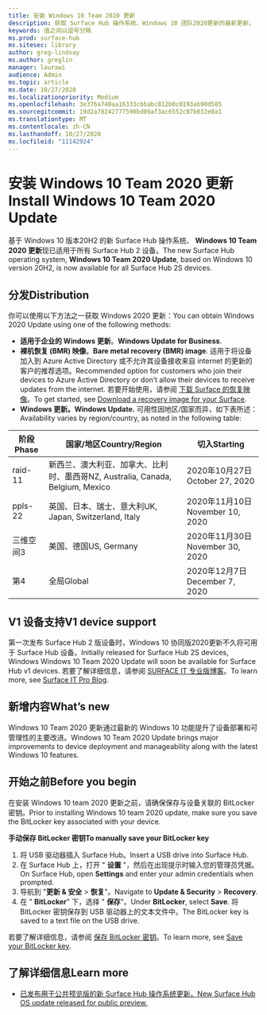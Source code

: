 ```yaml
---
title: 安装 Windows 10 Team 2020 更新
description: 获取 Surface Hub 操作系统、Windows 10 团队2020更新的最新更新。
keywords: 值之间以逗号分隔
ms.prod: surface-hub
ms.sitesec: library
author: greg-lindsay
ms.author: greglin
manager: laurawi
audience: Admin
ms.topic: article
ms.date: 10/27/2020
ms.localizationpriority: Medium
ms.openlocfilehash: 3e376a740aa16333cbbabc812b0c0193ab90d585
ms.sourcegitcommit: 19d2a78242777590bd09af3ac6552c07b032e0a1
ms.translationtype: MT
ms.contentlocale: zh-CN
ms.lasthandoff: 10/27/2020
ms.locfileid: "11142924"
---
```

# <span data-ttu-id="95add-104">安装 Windows 10 Team 2020 更新</span><span class="sxs-lookup"><span data-stu-id="95add-104">Install Windows 10 Team 2020 Update</span></span> 

<span data-ttu-id="95add-105">基于 Windows 10 版本20H2 的新 Surface Hub 操作系统、 **Windows 10 Team 2020 更新**现已适用于所有 Surface Hub 2 设备。</span><span class="sxs-lookup"><span data-stu-id="95add-105">The new Surface Hub operating system, **Windows 10 Team 2020 Update**, based on Windows 10 version 20H2, is now available for all Surface Hub 2S devices.</span></span>  

## <span data-ttu-id="95add-106">分发</span><span class="sxs-lookup"><span data-stu-id="95add-106">Distribution</span></span>

<span data-ttu-id="95add-107">你可以使用以下方法之一获取 Windows 2020 更新：</span><span class="sxs-lookup"><span data-stu-id="95add-107">You can obtain Windows 2020 Update using one of the following methods:</span></span>

- <span data-ttu-id="95add-108">**适用于企业的 Windows 更新**。</span><span class="sxs-lookup"><span data-stu-id="95add-108">**Windows Update for Business**.</span></span>
- <span data-ttu-id="95add-109">**裸机恢复 (BMR) 映像**。</span><span class="sxs-lookup"><span data-stu-id="95add-109">**Bare metal recovery (BMR) image**.</span></span> <span data-ttu-id="95add-110">适用于将设备加入到 Azure Active Directory 或不允许其设备接收来自 internet 的更新的客户的推荐选项。</span><span class="sxs-lookup"><span data-stu-id="95add-110">Recommended option for customers who join their devices to Azure Active Directory or don’t allow their devices to receive updates from the internet.</span></span> <span data-ttu-id="95add-111">若要开始使用，请参阅 [下载 Surface 的恢复映像](https://support.microsoft.com/surfacerecoveryimage)。</span><span class="sxs-lookup"><span data-stu-id="95add-111">To get started, see [Download a recovery image for your Surface](https://support.microsoft.com/surfacerecoveryimage).</span></span>
- **<span data-ttu-id="95add-112">Windows 更新。</span><span class="sxs-lookup"><span data-stu-id="95add-112">Windows Update.</span></span>** <span data-ttu-id="95add-113">可用性因地区/国家而异，如下表所述：</span><span class="sxs-lookup"><span data-stu-id="95add-113">Availability varies by region/country, as noted in the following table:</span></span>

| <span data-ttu-id="95add-114">阶段</span><span class="sxs-lookup"><span data-stu-id="95add-114">Phase</span></span> | <span data-ttu-id="95add-115">国家/地区</span><span class="sxs-lookup"><span data-stu-id="95add-115">Country/Region</span></span>                         | <span data-ttu-id="95add-116">切入</span><span class="sxs-lookup"><span data-stu-id="95add-116">Starting</span></span>          |
| ----- | -------------------------------------- | ----------------- |
| <span data-ttu-id="95add-117">raid-1</span><span class="sxs-lookup"><span data-stu-id="95add-117">1</span></span>     | <span data-ttu-id="95add-118">新西兰、澳大利亚、加拿大、比利时、墨西哥</span><span class="sxs-lookup"><span data-stu-id="95add-118">NZ, Australia, Canada, Belgium, Mexico</span></span> | <span data-ttu-id="95add-119">2020年10月27日</span><span class="sxs-lookup"><span data-stu-id="95add-119">October 27, 2020</span></span>  |
| <span data-ttu-id="95add-120">ppls-2</span><span class="sxs-lookup"><span data-stu-id="95add-120">2</span></span>     | <span data-ttu-id="95add-121">英国、日本、瑞士、意大利</span><span class="sxs-lookup"><span data-stu-id="95add-121">UK, Japan, Switzerland, Italy</span></span>          | <span data-ttu-id="95add-122">2020年11月10日</span><span class="sxs-lookup"><span data-stu-id="95add-122">November 10, 2020</span></span> |
| <span data-ttu-id="95add-123">三维空间</span><span class="sxs-lookup"><span data-stu-id="95add-123">3</span></span>     | <span data-ttu-id="95add-124">美国、德国</span><span class="sxs-lookup"><span data-stu-id="95add-124">US, Germany</span></span>                            | <span data-ttu-id="95add-125">2020年11月30日</span><span class="sxs-lookup"><span data-stu-id="95add-125">November 30, 2020</span></span> |
| <span data-ttu-id="95add-126">第</span><span class="sxs-lookup"><span data-stu-id="95add-126">4</span></span>     | <span data-ttu-id="95add-127">全局</span><span class="sxs-lookup"><span data-stu-id="95add-127">Global</span></span>                                 | <span data-ttu-id="95add-128">2020年12月7日</span><span class="sxs-lookup"><span data-stu-id="95add-128">December 7, 2020</span></span>  |


## <span data-ttu-id="95add-129">V1 设备支持</span><span class="sxs-lookup"><span data-stu-id="95add-129">V1 device support</span></span> 

<span data-ttu-id="95add-130">第一次发布 Surface Hub 2 版设备时，Windows 10 协同版2020更新不久将可用于 Surface Hub 设备。</span><span class="sxs-lookup"><span data-stu-id="95add-130">Initially released for Surface Hub 2S devices, Windows Windows 10 Team 2020 Update will soon be available for Surface Hub v1 devices.</span></span> <span data-ttu-id="95add-131">若要了解详细信息，请参阅 [SURFACE IT 专业版博客](https://techcommunity.microsoft.com/t5/surface-it-pro-blog/surface-hub-windows-10-team-2020-update-available-october-27/ba-p/1810739)。</span><span class="sxs-lookup"><span data-stu-id="95add-131">To learn more, see [Surface IT Pro Blog](https://techcommunity.microsoft.com/t5/surface-it-pro-blog/surface-hub-windows-10-team-2020-update-available-october-27/ba-p/1810739).</span></span>
 
## <span data-ttu-id="95add-132">新增内容</span><span class="sxs-lookup"><span data-stu-id="95add-132">What’s new</span></span>

<span data-ttu-id="95add-133">Windows 10 Team 2020 更新通过最新的 Windows 10 功能提升了设备部署和可管理性的主要改进。</span><span class="sxs-lookup"><span data-stu-id="95add-133">Windows 10 Team 2020 Update brings major improvements to device deployment and manageability along with the latest Windows 10 features.</span></span> 
 
## <span data-ttu-id="95add-134">开始之前</span><span class="sxs-lookup"><span data-stu-id="95add-134">Before you begin</span></span>

<span data-ttu-id="95add-135">在安装 Windows 10 team 2020 更新之前，请确保保存与设备关联的 BitLocker 密钥。</span><span class="sxs-lookup"><span data-stu-id="95add-135">Prior to installing Windows 10 team 2020 update, make sure you save the BitLocker key associated with your device.</span></span>

**<span data-ttu-id="95add-136">手动保存 BitLocker 密钥</span><span class="sxs-lookup"><span data-stu-id="95add-136">To manually save your BitLocker key</span></span>**

1. <span data-ttu-id="95add-137">将 USB 驱动器插入 Surface Hub。</span><span class="sxs-lookup"><span data-stu-id="95add-137">Insert a USB drive into Surface Hub.</span></span>
2. <span data-ttu-id="95add-138">在 Surface Hub 上，打开 " **设置** "，然后在出现提示时输入您的管理员凭据。</span><span class="sxs-lookup"><span data-stu-id="95add-138">On Surface Hub, open **Settings** and enter your admin credentials when prompted.</span></span>
3. <span data-ttu-id="95add-139">导航到 "**更新 & 安全**  >  **恢复**"。</span><span class="sxs-lookup"><span data-stu-id="95add-139">Navigate to **Update & Security** > **Recovery**.</span></span>
4. <span data-ttu-id="95add-140">在 " **BitLocker**" 下，选择 " **保存**"。</span><span class="sxs-lookup"><span data-stu-id="95add-140">Under **BitLocker**, select **Save**.</span></span> <span data-ttu-id="95add-141">将 BitLocker 密钥保存到 USB 驱动器上的文本文件中。</span><span class="sxs-lookup"><span data-stu-id="95add-141">The BitLocker key is saved to a text file on the USB drive.</span></span>

<span data-ttu-id="95add-142">若要了解详细信息，请参阅 [保存 BitLocker 密钥](save-bitlocker-key-surface-hub.md)。</span><span class="sxs-lookup"><span data-stu-id="95add-142">To learn more, see [Save your BitLocker key](save-bitlocker-key-surface-hub.md).</span></span>


## <span data-ttu-id="95add-143">了解详细信息</span><span class="sxs-lookup"><span data-stu-id="95add-143">Learn more</span></span>


- [<span data-ttu-id="95add-144">已发布用于公共预览版的新 Surface Hub 操作系统更新。</span><span class="sxs-lookup"><span data-stu-id="95add-144">New Surface Hub OS update released for public preview.</span></span>](https://techcommunity.microsoft.com/t5/surface-it-pro-blog/new-surface-hub-os-update-released-for-public-preview/ba-p/1534823)

